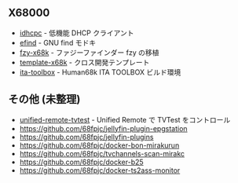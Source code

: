 ## X68000

- [idhcpc](https://github.com/68fpjc/idhcpc) - 低機能 DHCP クライアント
- [efind](https://github.com/68fpjc/efind) - GNU find モドキ
- [fzy-x68k](https://github.com/68fpjc/fzy-x68k) - ファジーファインダー fzy の移植
- [template-x68k](https://github.com/68fpjc/template-x68k) - クロス開発テンプレート
- [ita-toolbox](https://github.com/68fpjc/ita-toolbox) - Human68k ITA TOOLBOX ビルド環境

## その他 (未整理)

- [unified-remote-tvtest](https://github.com/68fpjc/unified-remote-tvtest) - Unified Remote で TVTest をコントロール
- https://github.com/68fpjc/jellyfin-plugin-epgstation
- https://github.com/68fpjc/jellyfin-plugins
- https://github.com/68fpjc/docker-bon-mirakurun
- https://github.com/68fpjc/tvchannels-scan-mirakc
- https://github.com/68fpjc/docker-b25
- https://github.com/68fpjc/docker-ts2ass-monitor
